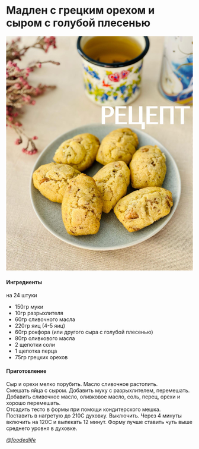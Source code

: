 ﻿---
image: ../../pics/196866668_156137216534965_5281005239543822340_n.jpg
---
# Мадлен с грецким орехом и сыром с голубой плесенью

![Мадлен с грецким орехом и сыром с голубой плесенью](../../pics/196866668_156137216534965_5281005239543822340_n.jpg)

#### Ингредиенты

на 24 штуки

* 150гр муки
* 10гр разрыхлителя
* 60гр сливочного масла
* 220гр яиц (4-5 яиц)
* 60гр рокфора (или другого сыра с голубой плесенью)
* 80гр оливкового масла
* 2 щепотки соли
* 1 щепотка перца
* 75гр грецких орехов

#### Приготовление

Сыр и орехи мелко порубить. Масло сливочное растопить.  
Смешать яйца с сыром. Добавить муку с разрыхлителем, перемешать. Добавить сливочное масло, оливковое масло, соль, перец, орехи и хорошо перемешать.  
Отсадить тесто в формы при помощи кондитерского мешка.  
Поставить в нагретую до 210С духовку. Выключить. Через 4 минуты включить на 120С и выпекать 12 минут. Форму лучше ставить чуть выше среднего уровня в духовке.

[*@foodedlife*](https://www.instagram.com/p/CPvWCButcZw/)
